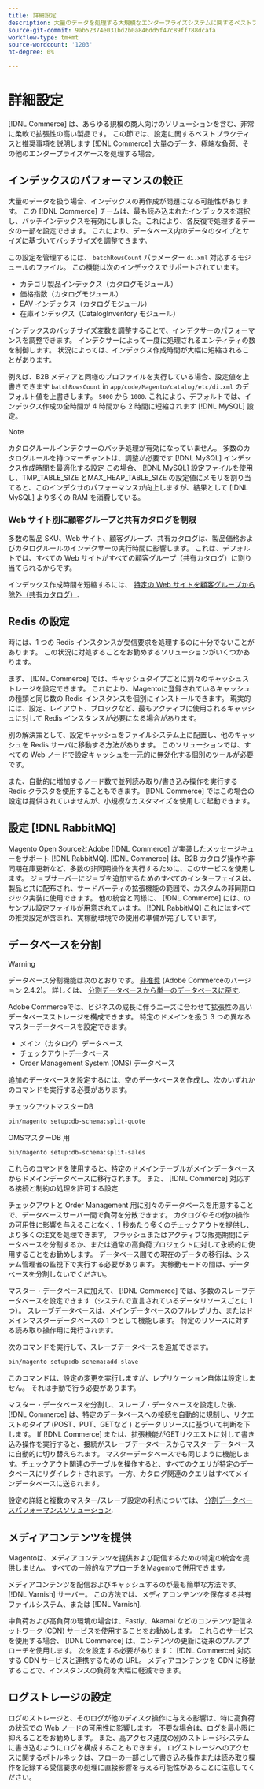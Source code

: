 ```yaml
---
title: 詳細設定
description: 大量のデータを処理する大規模なエンタープライズシステムに関するベストプラクティスと推奨事項の確認
source-git-commit: 9ab52374e031bd2b0a846dd5f47c89ff788dcafa
workflow-type: tm+mt
source-wordcount: '1203'
ht-degree: 0%

---
```



# 詳細設定

[!DNL Commerce] は、あらゆる規模の商人向けのソリューションを含む、非常に柔軟で拡張性の高い製品です。 この節では、設定に関するベストプラクティスと推奨事項を説明します [!DNL Commerce] 大量のデータ、極端な負荷、その他のエンタープライズケースを処理する場合。

## インデックスのパフォーマンスの較正

大量のデータを扱う場合、インデックスの再作成が問題になる可能性があります。 この [!DNL Commerce] チームは、最も読み込まれたインデックスを選択し、バッチインデックスを有効にしました。これにより、各反復で処理するデータの一部を設定できます。 これにより、データベース内のデータのタイプとサイズに基づいてバッチサイズを調整できます。

この設定を管理するには、 `batchRowsCount` パラメーター `di.xml` 対応するモジュールのファイル。 この機能は次のインデックスでサポートされています。

* カテゴリ製品インデックス（カタログモジュール）
* 価格指数（カタログモジュール）
* EAV インデックス（カタログモジュール）
* 在庫インデックス（CatalogInventory モジュール）

インデックスのバッチサイズ変数を調整することで、インデクサーのパフォーマンスを調整できます。 インデクサーによって一度に処理されるエンティティの数を制御します。 状況によっては、インデックス作成時間が大幅に短縮されることがあります。

例えば、B2B メディアと同様のプロファイルを実行している場合、設定値を上書きできます `batchRowsCount` in `app/code/Magento/catalog/etc/di.xml` のデフォルト値を上書きします。 `5000` から `1000`. これにより、デフォルトでは、インデックス作成の全時間が 4 時間から 2 時間に短縮されます [!DNL MySQL] 設定。

>[!NOTE]
>
>カタログルールインデクサーのバッチ処理が有効になっていません。 多数のカタログルールを持つマーチャントは、調整が必要です [!DNL MySQL] インデックス作成時間を最適化する設定 この場合、 [!DNL MySQL] 設定ファイルを使用し、TMP_TABLE_SIZE とMAX_HEAP_TABLE_SIZE の設定値にメモリを割り当てると、このインデクサのパフォーマンスが向上しますが、結果として [!DNL MySQL] より多くの RAM を消費している。

### Web サイト別に顧客グループと共有カタログを制限

多数の製品 SKU、Web サイト、顧客グループ、共有カタログは、製品価格およびカタログルールのインデクサーの実行時間に影響します。 これは、デフォルトでは、すべての Web サイトがすべての顧客グループ（共有カタログ）に割り当てられるからです。

インデックス作成時間を短縮するには、 [特定の Web サイトを顧客グループから除外（共有カタログ）](https://devdocs.magento.com/guides/v2.4/extension-dev-guide/indexer-optimization.html#customer-group-limitations-by-websites).

## Redis の設定

時には、1 つの Redis インスタンスが受信要求を処理するのに十分でないことがあります。 この状況に対処することをお勧めするソリューションがいくつかあります。

まず、 [!DNL Commerce] では、キャッシュタイプごとに別々のキャッシュストレージを設定できます。 これにより、Magentoに登録されているキャッシュの種類と同じ数の Redis インスタンスを個別にインストールできます。 現実的には、設定、レイアウト、ブロックなど、最もアクティブに使用されるキャッシュに対して Redis インスタンスが必要になる場合があります。

別の解決策として、設定キャッシュをファイルシステム上に配置し、他のキャッシュを Redis サーバに移動する方法があります。 このソリューションでは、すべての Web ノードで設定キャッシュを一元的に無効化する個別のツールが必要です。

また、自動的に増加するノード数で並列読み取り/書き込み操作を実行する Redis クラスタを使用することもできます。 [!DNL Commerce] ではこの場合の設定は提供されていませんが、小規模なカスタマイズを使用して起動できます。

## 設定 [!DNL RabbitMQ]

Magento Open SourceとAdobe [!DNL Commerce] が実装したメッセージキューをサポート [!DNL RabbitMQ]. [!DNL Commerce] は、B2B カタログ操作や非同期在庫更新など、多数の非同期操作を実行するために、このサービスを使用します。 ジョブサーバーにジョブを追加するためのすべてのインターフェイスは、製品と共に配布され、サードパーティの拡張機能の範囲で、カスタムの非同期ロジック実装に使用できます。 他の統合と同様に、 [!DNL Commerce] には、のサンプル設定ファイルが用意されています。 [!DNL RabbitMQ] これにはすべての推奨設定が含まれ、実稼動環境での使用の準備が完了しています。

## データベースを分割

>[!WARNING]
>
>データベース分割機能は次のとおりです。 [非推奨](https://community.magento.com/t5/Magento-DevBlog/Deprecation-of-Split-Database-in-Magento-Commerce/ba-p/465187) (Adobe Commerceのバージョン 2.4.2)。 詳しくは、 [分割データベースから単一のデータベースに戻す](https://devdocs.magento.com/guides/v2.4/config-guide/revert-split-database.html).

Adobe Commerceでは、ビジネスの成長に伴うニーズに合わせて拡張性の高いデータベースストレージを構成できます。 特定のドメインを扱う 3 つの異なるマスターデータベースを設定できます。

* メイン（カタログ）データベース
* チェックアウトデータベース
* Order Management System (OMS) データベース

追加のデータベースを設定するには、空のデータベースを作成し、次のいずれかのコマンドを実行する必要があります。

チェックアウトマスターDB

```bash
bin/magento setup:db-schema:split-quote
```

OMSマスターDB 用

```bash
bin/magento setup:db-schema:split-sales
```

これらのコマンドを使用すると、特定のドメインテーブルがメインデータベースからドメインデータベースに移行されます。 また、 [!DNL Commerce] 対応する接続と制約の処理を許可する設定

チェックアウトと Order Management 用に別々のデータベースを用意することで、データベースサーバー間で負荷を分散できます。 カタログやその他の操作の可用性に影響を与えることなく、1 秒あたり多くのチェックアウトを提供し、より多くの注文を処理できます。 フラッシュまたはアクティブな販売期間にデータベースを分割するか、または通常の高負荷プロジェクトに対して永続的に使用することをお勧めします。 データベース間での現在のデータの移行は、システム管理者の監視下で実行する必要があります。  実稼動モードの間は、データベースを分割しないでください。

マスター・データベースに加えて、 [!DNL Commerce] では、多数のスレーブデータベースを設定できます（システムで宣言されているデータリソースごとに 1 つ）。 スレーブデータベースは、メインデータベースのフルレプリカ、またはドメインマスターデータベースの 1 つとして機能します。 特定のリソースに対する読み取り操作用に発行されます。

次のコマンドを実行して、スレーブデータベースを追加できます。

```bash
bin/magento setup:db-schema:add-slave
```

このコマンドは、設定の変更を実行しますが、レプリケーション自体は設定しません。 それは手動で行う必要があります。

マスター・データベースを分割し、スレーブ・データベースを設定した後、 [!DNL Commerce] は、特定のデータベースへの接続を自動的に規制し、リクエストのタイプ (POST、PUT、GETなど ) とデータリソースに基づいて判断を下します。 If [!DNL Commerce] または、拡張機能がGETリクエストに対して書き込み操作を実行すると、接続がスレーブデータベースからマスターデータベースに自動的に切り替えられます。 マスターデータベースでも同じように機能します。チェックアウト関連のテーブルを操作すると、すべてのクエリが特定のデータベースにリダイレクトされます。 一方、カタログ関連のクエリはすべてメインデータベースに送られます。

設定の詳細と複数のマスター/スレーブ設定の利点については、
[分割データベースパフォーマンスソリューション](https://devdocs.magento.com/guides/v2.4/config-guide/multi-master/multi-master.html).

## メディアコンテンツを提供

Magentoは、メディアコンテンツを提供および配信するための特定の統合を提供しません。 すべての一般的なアプローチをMagentoで併用できます。

メディアコンテンツを配信およびキャッシュするのが最も簡単な方法です。 [!DNL Varnish] サーバー。 この方法では、メディアコンテンツを保存する共有ファイルシステム、または [!DNL Varnish].

中負荷および高負荷の環境の場合は、Fastly、Akamai などのコンテンツ配信ネットワーク (CDN) サービスを使用することをお勧めします。 これらのサービスを使用する場合、 [!DNL Commerce] は、コンテンツの更新に従来のプルアプローチを使用します。 次を設定する必要があります： [!DNL Commerce] 対応する CDN サービスと連携するための URL。 メディアコンテンツを CDN に移動することで、インスタンスの負荷を大幅に軽減できます。

## ログストレージの設定

ログのストレージと、そのログが他のディスク操作に与える影響は、特に高負荷の状況での Web ノードの可用性に影響します。 不要な場合は、ログを最小限に抑えることをお勧めします。 また、高アクセス速度の別のストレージシステムに書き込むようにログを構成することもできます。 ログストレージへのアクセスに関するボトルネックは、フローの一部として書き込み操作または読み取り操作を記録する受信要求の処理に直接影響を与える可能性があることに注意してください。
